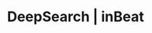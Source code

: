 ---
title: DeepSearch | inBeat
description: >-
  inBeat allows you to export campaigns in bulk, so that you can save numerous hours browsing through Instagram.
pagetitle: DeepSearch
palette: red
banner:
  show: false
header:
  title: Find thousands of influencers’ contacts
  subtitle: Find thousands of look-alike influencers with automated similar profile & hashtag searches. 
  image: /images/features-deepsearch.png
  cta:
      text: <span>Book a demo</span> &#8212 it's free
      link: /book-a-demo
  ctasecond:
      text: <span>►</span> See how it works 
sections:
  - title: Search by similar profiles
    image: /images/features-deepsearch-searchbysimilarprofiles.png
    points:
    - title: Set-up your search parameters
      text: Specify follower count, location, language, sex & everything else you need. 
    - title: Get exactly who you need
      text: Get a few influencer examples, and inBeat takes care of finding similar profiles. 
  - title: Build & Export lists of thousands
    image: /images/features-deepsearch-buildexportlistofthousands.png
    points:
    - title: Pick the perfect results
      text: You can go over the results we found, and select the ones that you want to contact. 
    - title: Bulk select 
      text: They all look good to you? Select them all with a single click with our Bulk Select feature.
---